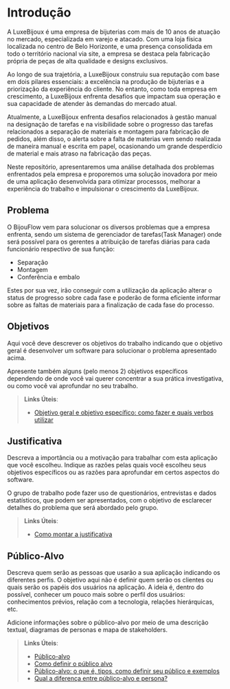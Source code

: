 # Introdução

A LuxeBijoux é uma empresa de bijuterias com mais de 10 anos de atuação no mercado, especializada em varejo e atacado. Com uma loja física localizada no centro de Belo Horizonte, e uma presença consolidada em todo o território nacional via site, a empresa se destaca pela fabricação própria de peças de alta qualidade e designs exclusivos.

Ao longo de sua trajetória, a LuxeBijoux construiu sua reputação com base em dois pilares essenciais: a excelência na produção de bijuterias e a priorização da experiência do cliente. No entanto, como toda empresa em crescimento, a LuxeBijoux enfrenta desafios que impactam sua operação e sua capacidade de atender às demandas do mercado atual.

Atualmente, a LuxeBijoux enfrenta desafios relacionados à gestão manual na designação de tarefas e na visibilidade sobre o progresso das tarefas relacionados a separação de materiais e montagem para fabricação de pedidos, além disso, o alerta sobre a falta de materias vem sendo realizada de maneira manual e escrita em papel, ocasionando um grande desperdício de material e mais atraso na fabricação das peças. 

Neste repositório, apresentaremos uma análise detalhada dos problemas enfrentados pela empresa e proporemos uma solução inovadora por meio de uma aplicação desenvolvida para otimizar processos, melhorar a experiência do trabalho e impulsionar o crescimento da LuxeBijoux.

## Problema

O BijouFlow vem para solucionar os diversos problemas que a empresa enfrenta, sendo um sistema de gerenciador de tarefas(Task Manager) onde será possível para os gerentes a atribuição de tarefas diárias para cada funcionário respectivo de sua função:

- Separação
- Montagem
- Conferência e embalo

Estes por sua vez, irão conseguir com a utilização da aplicação alterar o status de progresso sobre cada fase e poderão de forma eficiente informar sobre as faltas de materiais para a finalização de cada fase do processo. 


## Objetivos

Aqui você deve descrever os objetivos do trabalho indicando que o objetivo geral é desenvolver um software para solucionar o problema apresentado acima. 

Apresente também alguns (pelo menos 2) objetivos específicos dependendo de onde você vai querer concentrar a sua prática investigativa, ou como você vai aprofundar no seu trabalho.
 
> **Links Úteis**:
> - [Objetivo geral e objetivo específico: como fazer e quais verbos utilizar](https://blog.mettzer.com/diferenca-entre-objetivo-geral-e-objetivo-especifico/)

## Justificativa

Descreva a importância ou a motivação para trabalhar com esta aplicação que você escolheu. Indique as razões pelas quais você escolheu seus objetivos específicos ou as razões para aprofundar em certos aspectos do software.

O grupo de trabalho pode fazer uso de questionários, entrevistas e dados estatísticos, que podem ser apresentados, com o objetivo de esclarecer detalhes do problema que será abordado pelo grupo.

> **Links Úteis**:
> - [Como montar a justificativa](https://guiadamonografia.com.br/como-montar-justificativa-do-tcc/)

## Público-Alvo

Descreva quem serão as pessoas que usarão a sua aplicação indicando os diferentes perfis. O objetivo aqui não é definir quem serão os clientes ou quais serão os papéis dos usuários na aplicação. A ideia é, dentro do possível, conhecer um pouco mais sobre o perfil dos usuários: conhecimentos prévios, relação com a tecnologia, relações
hierárquicas, etc.

Adicione informações sobre o público-alvo por meio de uma descrição textual, diagramas de personas e mapa de stakeholders.

> **Links Úteis**:
> - [Público-alvo](https://blog.hotmart.com/pt-br/publico-alvo/)
> - [Como definir o público alvo](https://exame.com/pme/5-dicas-essenciais-para-definir-o-publico-alvo-do-seu-negocio/)
> - [Público-alvo: o que é, tipos, como definir seu público e exemplos](https://klickpages.com.br/blog/publico-alvo-o-que-e/)
> - [Qual a diferença entre público-alvo e persona?](https://rockcontent.com/blog/diferenca-publico-alvo-e-persona/)
